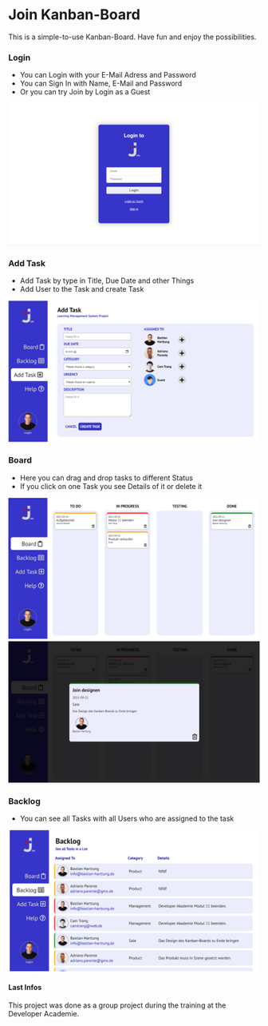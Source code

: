 # Join Kanban-Board
This is a simple-to-use Kanban-Board. Have fun and enjoy the 
possibilities.

### Login
- You can Login with your E-Mail Adress and Password
- You can Sign In with Name, E-Mail and Password
- Or you can try Join by Login as a Guest

![img.png](assets/img/Login.png)

### Add Task
- Add Task by type in Title, Due Date and other Things
- Add User to the Task and create Task

![img.png](assets/img/AddTask.png)

### Board
- Here you can drag and drop tasks to different Status
- If you click on one Task you see Details of it or delete it

![img.png](assets/img/Board.png)
![img.png](assets/img/Board-Lightbox.png)

### Backlog
- You can see all Tasks with all Users who are assigned to the task

![img.png](assets/img/Backlog.png)

#### Last Infos
This project was done as a group project during the training at the Developer Academie.